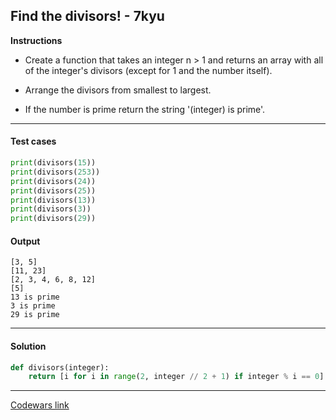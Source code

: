 ## Find the divisors! - 7kyu

**Instructions**

- Create a function that takes an integer n > 1 and returns an array with all of the integer's divisors (except for 1 and the number itself).

- Arrange the divisors from smallest to largest.

- If the number is prime return the string '(integer) is prime'.

---

#### Test cases

```python
print(divisors(15))
print(divisors(253))
print(divisors(24))
print(divisors(25))
print(divisors(13))
print(divisors(3))
print(divisors(29))
```

#### Output
```
[3, 5]
[11, 23]
[2, 3, 4, 6, 8, 12]
[5]
13 is prime
3 is prime
29 is prime
```

---

#### Solution

```python
def divisors(integer):
    return [i for i in range(2, integer // 2 + 1) if integer % i == 0] or f"{integer} is prime"
```

---

[Codewars link](https://www.codewars.com/kata/544aed4c4a30184e960010f4)
